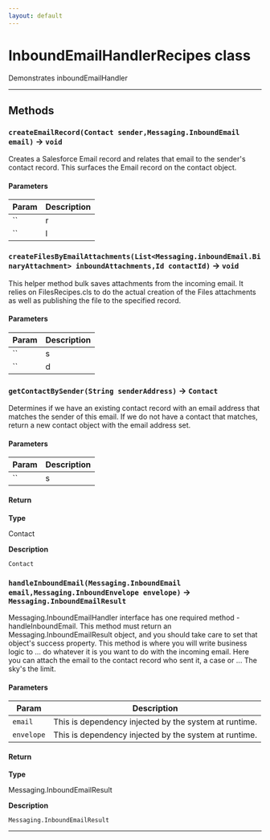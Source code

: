 ```yaml
---
layout: default
---
```

# InboundEmailHandlerRecipes class

Demonstrates inboundEmailHandler

---
## Methods
### `createEmailRecord(Contact sender,Messaging.InboundEmail email)` → `void`

Creates a Salesforce Email record and relates that email to the sender&apos;s contact record. This surfaces the Email record on the contact object.

#### Parameters
|Param|Description|
|-----|-----------|
|`` | r |
|`` | l |

### `createFilesByEmailAttachments(List<Messaging.inboundEmail.BinaryAttachment> inboundAttachments,Id contactId)` → `void`

This helper method bulk saves attachments from the incoming email. It relies on FilesRecipes.cls to do the actual creation of the Files attachments as well as publishing the file to the specified record.

#### Parameters
|Param|Description|
|-----|-----------|
|`` | s |
|`` | d |

### `getContactBySender(String senderAddress)` → `Contact`

Determines if we have an existing contact record with an email address that matches the sender of this email. If we do not have a contact that matches, return a new contact object with the email address set.

#### Parameters
|Param|Description|
|-----|-----------|
|`` | s |

#### Return

**Type**

Contact

**Description**

`Contact`

### `handleInboundEmail(Messaging.InboundEmail email,Messaging.InboundEnvelope envelope)` → `Messaging.InboundEmailResult`

Messaging.InboundEmailHandler interface has one required method - handleInboundEmail. This method must return an Messaging.InboundEmailResult object, and you should take care to set that object&apos;s success property. This method is where you will write business logic to ... do whatever it is you want to do with the incoming email. Here you can attach the email to the contact record who sent it, a case or ... The sky&apos;s the limit.

#### Parameters
|Param|Description|
|-----|-----------|
|`email` |     This is dependency injected by the system at runtime. |
|`envelope` |  This is dependency injected by the system at runtime. |

#### Return

**Type**

Messaging.InboundEmailResult

**Description**

`Messaging.InboundEmailResult`

---
